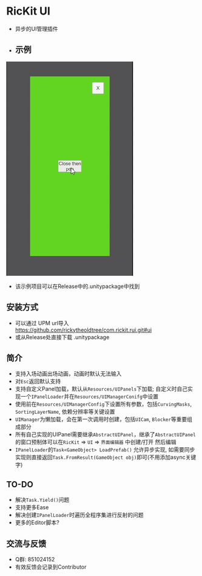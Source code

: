 # RicKit UI
- 异步的UI管理插件
- ## 示例
![gif](https://github.com/rickytheoldtree/com.rickit.rui/blob/main/Gif/0.gif)
- 该示例项目可以在Release中的.unitypackage中找到
## 安装方式
- 可以通过 UPM url导入 https://github.com/rickytheoldtree/com.rickit.rui.git#ui
- 或从Release处直接下载 .unitypackage
## 简介
- 支持入场动画出场动画，动画时默认无法输入
- 对`Esc`返回默认支持
- 支持自定义Panel加载，默认从`Resources/UIPanels`下加载; 自定义时自己实现一个`IPanelLoader`并在`Resources/UIManagerConifg`中设置
- 使用前在`Resources/UIManagerConfig`下设置所有参数，包括`CurvingMasks`, `SortingLayerName`, 依赖分辨率等关键设置
- `UIManager`为懒加载，会在第一次调用时创建，包括`UICam`, `Blocker`等重要组成部分
- 所有自己实现的UIPanel需要继承`AbstractUIPanel`，继承了`AbstractUIPanel`的窗口预制体可以在`RicKit` => `UI` => `界面编辑器` 中创建/打开 然后编辑
- `IPanelLoader`的`Task<GameObject> LoadPrefab()` 允许异步实现, 如需要同步实现则直接返回`Task.FromResult(GameObject obj)`即可(不用添加async关键字)
## TO-DO
- 解决`Task.Yield()`问题
- 支持更多Ease
- 解决创建`IPanelLoader`时遍历全程序集进行反射的问题
- 更多的Editor脚本?
## 交流与反馈
- Q群: 851024152
- 有效反馈会记录到Contributor
